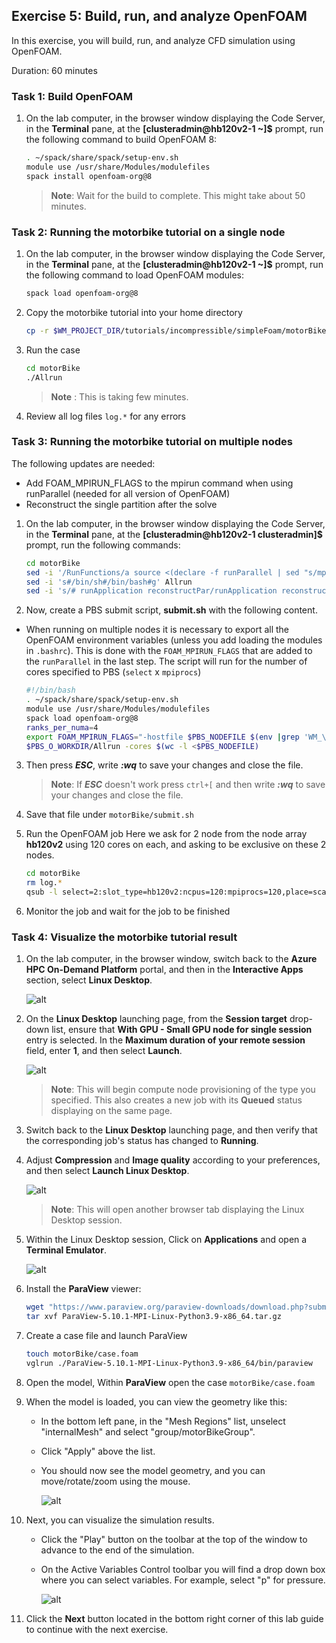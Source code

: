 ## Exercise 5: Build, run, and analyze OpenFOAM

In this exercise, you will build, run, and analyze CFD simulation using OpenFOAM.

Duration: 60 minutes

### Task 1: Build OpenFOAM

1. On the lab computer, in the browser window displaying the Code Server, in the **Terminal** pane, at the **[clusteradmin@hb120v2-1 ~]$**  prompt, run the following command to build OpenFOAM 8:

   ```bash
   . ~/spack/share/spack/setup-env.sh
   module use /usr/share/Modules/modulefiles
   spack install openfoam-org@8
   ```
   > **Note**: Wait for the build to complete. This might take about 50 minutes.

### Task 2: Running the motorbike tutorial on a single node

1. On the lab computer, in the browser window displaying the Code Server, in the **Terminal** pane, at the **[clusteradmin@hb120v2-1 ~]$**  prompt, run the following command to load OpenFOAM modules:
   
   ```bash
   spack load openfoam-org@8
   ```

1. Copy the motorbike tutorial into your home directory

   ```bash
   cp -r $WM_PROJECT_DIR/tutorials/incompressible/simpleFoam/motorBike .
   ```

1. Run the case
   ```bash
   cd motorBike
   ./Allrun
   ```
   > **Note** : This is taking few minutes.

4. Review all log files `log.*` for any errors

### Task 3: Running the motorbike tutorial on multiple nodes

The following updates are needed:

- Add FOAM_MPIRUN_FLAGS to the mpirun command when using runParallel (needed for all version of OpenFOAM)
- Reconstruct the single partition after the solve

1. On the lab computer, in the browser window displaying the Code Server, in the **Terminal** pane, at the **[clusteradmin@hb120v2-1 clusteradmin]$**  prompt, run the following commands:

   ```bash
   cd motorBike
   sed -i '/RunFunctions/a source <(declare -f runParallel | sed "s/mpirun/mpirun \\\$FOAM_MPIRUN_FLAGS/g")' Allrun
   sed -i 's#/bin/sh#/bin/bash#g' Allrun
   sed -i 's/# runApplication reconstructPar/runApplication reconstructPar/g' Allrun
   ```

2. Now, create a PBS submit script, **submit.sh** with the following content.

- When running on multiple nodes it is necessary to export all the OpenFOAM environment variables (unless you add loading the modules in `.bashrc`). This is done with the `FOAM_MPIRUN_FLAGS` that are added to the `runParallel` in the last step. The script will run for the number of cores specified to PBS (`select` x `mpiprocs`)

   ```bash
   #!/bin/bash
   . ~/spack/share/spack/setup-env.sh
   module use /usr/share/Modules/modulefiles
   spack load openfoam-org@8
   ranks_per_numa=4
   export FOAM_MPIRUN_FLAGS="-hostfile $PBS_NODEFILE $(env |grep 'WM_\|FOAM' | cut -d'=' -f1 | sed 's/^/-x /g' | tr '\n' ' ') -x MPI_BUFFER_SIZE --report-bindings --map-by ppr:${ranks_per_numa}:numa"
   $PBS_O_WORKDIR/Allrun -cores $(wc -l <$PBS_NODEFILE)
   ```

3. Then press **_ESC_**, write **_:wq_** to save your changes and close the file.
    
    >**Note**: If **_ESC_** doesn't work press `ctrl+[` and then write **_:wq_** to save your changes and close the file.

4. Save that file under `motorBike/submit.sh`

5. Run the OpenFOAM job
Here we ask for 2 node from the node array **hb120v2** using 120 cores on each, and asking to be exclusive on these 2 nodes.

   ```bash
   cd motorBike
   rm log.*
   qsub -l select=2:slot_type=hb120v2:ncpus=120:mpiprocs=120,place=scatter:excl submit.sh
   ```

6. Monitor the job and wait for the job to be finished

### Task 4: Visualize the motorbike tutorial result

1. On the lab computer, in the browser window, switch back to the **Azure HPC On-Demand Platform** portal, and then in the **Interactive Apps** section, select **Linux Desktop**.

   ![alt](image/EX5-Task4-Step1.png)

2. On the **Linux Desktop** launching page, from the **Session target** drop-down list, ensure that **With GPU - Small GPU node for single session** entry is selected. In the **Maximum duration of your remote session** field, enter **1**,  and then select **Launch**.

   ![alt](image/EX2-Task5-Step12.png)

      > **Note**: This will begin compute node provisioning of the type you specified. This also creates a new job with its **Queued** status displaying on the same page.

3. Switch back to the **Linux Desktop** launching page, and then verify that the corresponding job's status has changed to **Running**.

4. Adjust **Compression** and **Image quality** according to your preferences, and then select **Launch Linux Desktop**.

   ![alt](image/EX2-Task5-Step17.png)
   
   > **Note**: This will open another browser tab displaying the Linux Desktop session.

5. Within the Linux Desktop session, Click on **Applications** and open a **Terminal Emulator**.

      ![alt](image/EX2-Task5-Step18.png)

6. Install the **ParaView** viewer:

   ```bash
   wget "https://www.paraview.org/paraview-downloads/download.php?submit=Download&version=v5.10&type=binary&os=Linux&downloadFile=ParaView-5.10.1-MPI-Linux-Python3.9-x86_64.tar.gz" -O ParaView-5.10.1-MPI-Linux-Python3.9-x86_64.tar.gz
   tar xvf ParaView-5.10.1-MPI-Linux-Python3.9-x86_64.tar.gz
   ```

7. Create a case file and launch ParaView

   ```bash
   touch motorBike/case.foam
   vglrun ./ParaView-5.10.1-MPI-Linux-Python3.9-x86_64/bin/paraview
   ```

8. Open the model, Within **ParaView** open the case `motorBike/case.foam`

9. When the model is loaded, you can view the geometry like this:
   - In the bottom left pane, in the "Mesh Regions" list, unselect "internalMesh" and select "group/motorBikeGroup".
   - Click "Apply" above the list.
   - You should now see the model geometry, and you can move/rotate/zoom using the mouse.

      ![alt](image/EX5-Task4-step8a.png)


10. Next, you can visualize the simulation results.

      - Click the "Play" button on the toolbar at the top of the window to advance to the end of the simulation.
      - On the Active Variables Control toolbar you will find a drop down box where you can select variables. For example, select "p" for pressure.

        ![alt](image/EX5-Task4-step8b.png)

11. Click the **Next** button located in the bottom right corner of this lab guide to continue with the next exercise.   